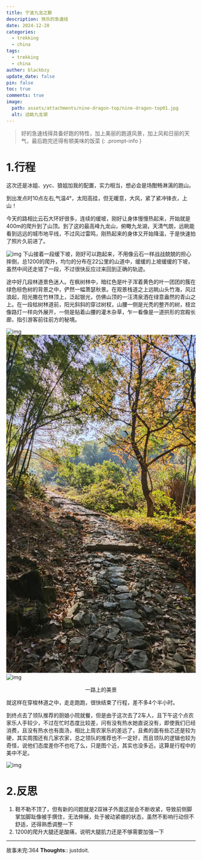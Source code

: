 ```yaml
---
title: 宁波九龙之巅
description: 快乐的急速线
date: 2024-12-28
categories:
  - trekking
  - china
tags:
  - trekking
  - china
auther: blackbzy
update_date: false
pin: false
toc: true
comments: true
image:
  path: assets/attachments/nine-dragon-top/nine-dragon-top01.jpg
  alt: 远眺九龙湖
---
```


> 好的急速线得具备好跑的特性，加上美丽的跑道风景，加上风和日丽的天气，最后跑完还得有顿美味的饭菜
{: .prompt-info }
# 1.行程
这次还是冰姐、yyc、狼姐加我的配置，实力相当，想必会是场酣畅淋漓的跑山。

到出发点时10点左右,气温4°，太阳高挂，但无暖意，大风，紧了紧冲锋衣，上山！

今天的路相比云石大环好很多，连续的缓坡，刚好让身体慢慢热起来，开始就是400m的爬升到了山顶。到了这的最高峰九龙山，俯瞰九龙湖，天清气朗，远眺能看到远远的城市地平线，不过风过雷鸣，刚热起来的身体又开始降温，于是快速拍了照片久前进了。

![img](assets/attachments/nine-dragon-top/nine-dragon-top02.jpg)
下山接着一段缓下坡，刚好可以跑起来，不用像云石一样战战兢兢的担心摔倒，总1200的爬升，均匀的分布在22公里的山道中，缓缓的上坡缓缓的下坡，虽然中间还走错了一段，不过很快反应过来回到正确的轨迹。

途中好几段林道景色迷人。在枫树林中，暗红色是叶子浑着黄色的叶一团团的簇在绿色棕色树的背景之中，俨然一幅萧瑟秋景。在观景栈道之上远眺山头竹海，风过浪起，阳光撒在竹林顶上，泛起银光，仿佛山顶的一汪清泉洒在绿意盎然的青山之上。在一段枯树林道前，阳光斜斜的穿过树杈，山腰一侧是光秃的整齐的树，枝岔像路灯一样向外展开，一侧是贴着山腰的灌木杂草，乍一看像是一道拱形的宫殿长廊，指引游客前往前方的秘境。

![img](assets/attachments/nine-dragon-top/nine-dragon-top04.jpg)
![img](assets/attachments/nine-dragon-top/nine-dragon-top05.jpg)
![img](assets/attachments/nine-dragon-top/nine-dragon-top06.jpg)
<p align="center">一路上的美景</p>
就这样在穿梭林道之中，走走跑跑，很快结束了行程，差不多4个半小时。

到终点去了领队推荐的厨娘小院就餐，但是由于这次去了2车人，且下午这个点农家乐人手较少，不过在忙时态度比较差，问有没有热水她直说没有，即使我们已经消费，且没有热水也有面汤，相比上周农家乐的差远了，且煮的面有些芯还是较为硬，其实周围还有几家农家，总之领队的推荐也不一定好，而且领队的逻辑也较为奇怪，说他们态度差你不也吃了么，只是图个近，其实也没多近。这算是行程中的美中不足。

![img](assets/attachments/nine-dragon-top/nine-dragon-top02.jpg)

# 2.反思
1. 鞋不勒不顶了，但有新的问题就是2双袜子外面这层会不断收紧，导致前侧脚掌加脚趾像被手撰住，无法伸展，处于被动紧绷的状态，虽然不影响行动但不舒适，还得熟悉调整一下
2. 1200的爬升大腿还是酸痛，说明大腿肌力还是不够需要加强一下

---
故事未完:364
**Thoughts**:: justdoit.

